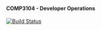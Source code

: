 #### COMP3104 - Developer Operations

[![Build Status](https://app.travis-ci.com/vzvvzzv/COMP3104.svg?branch=master)](https://app.travis-ci.com/vzvvzzv/COMP3104)
